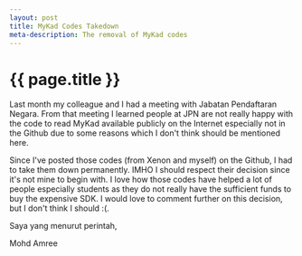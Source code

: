 ```yaml
---
layout: post
title: MyKad Codes Takedown
meta-description: The removal of MyKad codes
---
```


# {{ page.title }}

Last month my colleague and I had a meeting with Jabatan Pendaftaran Negara. From that meeting I learned people at JPN are not really happy with the code to read MyKad available publicly on the Internet especially not in the Github due to some reasons which I don't think should be mentioned here.

Since I've posted those codes (from Xenon and myself) on the Github, I had to take them down permanently. IMHO I should respect their decision since it's not mine to begin with. I love how those codes have helped a lot of people especially students as they do not really have the sufficient funds to buy the expensive SDK. I would love to comment further on this decision, but I don't think I should :(.

Saya yang menurut perintah,

Mohd Amree
